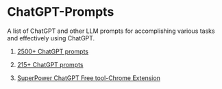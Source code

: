 # ChatGPT-Prompts
A list of ChatGPT and other LLM prompts for accomplishing various tasks and effectively using ChatGPT.


1. [2500+ ChatGPT prompts](https://ignacio-velasquez.notion.site/2-500-ChatGPT-Prompt-Templates-d9541e901b2b4e8f800e819bdc0256da)

2. [215+ ChatGPT prompts ](https://writesonic.com/blog/chatgpt-prompts/)

3. [SuperPower ChatGPT Free tool-Chrome Extension](https://chrome.google.com/webstore/detail/superpower-chatgpt/amhmeenmapldpjdedekalnfifgnpfnkc/related)
